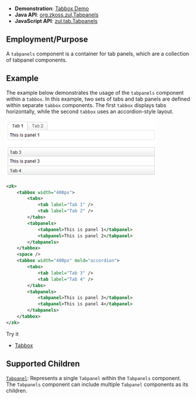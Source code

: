 
- **Demonstration**: [Tabbox Demo](https://www.zkoss.org/zkdemo/tabbox)
- **Java API**: [org.zkoss.zul.Tabpanels](https://www.zkoss.org/javadoc/latest/zk/org/zkoss/zul/Tabpanels.html)
- **JavaScript API**: [zul.tab.Tabpanels](https://www.zkoss.org/javadoc/latest/jsdoc/classes/zul.tab.Tabpanels.html)

## Employment/Purpose

A `tabpanels` component is a container for tab panels, which are a collection of tabpanel components.

## Example

The example below demonstrates the usage of the `tabpanels` component within a `tabbox`. In this example, two sets of tabs and tab panels are defined within separate `tabbox` components. The first `tabbox` displays tabs horizontally, while the second `tabbox` uses an accordion-style layout.

![Tabpanels Example](images/ZKComRef_Containers_Tabs.png)

```xml
<zk>
    <tabbox width="400px">
        <tabs>
            <tab label="Tab 1" />
            <tab label="Tab 2" />
        </tabs>
        <tabpanels>
            <tabpanel>This is panel 1</tabpanel>
            <tabpanel>This is panel 2</tabpanel>
        </tabpanels>
    </tabbox>
    <space />
    <tabbox width="400px" mold="accordion">
        <tabs>
            <tab label="Tab 3" />
            <tab label="Tab 4" />
        </tabs>
        <tabpanels>
            <tabpanel>This is panel 3</tabpanel>
            <tabpanel>This is panel 4</tabpanel>
        </tabpanels>
    </tabbox>
</zk>
```

Try it

* [Tabbox](https://zkfiddle.org/sample/cd1tff/1-ZK-Component-Reference-Tabbox-Example?v=latest&t=Iceblue_Compact)


## Supported Children

[`Tabpanel`](tabpanel): Represents a single `Tabpanel` within the `Tabpanels` component. The `Tabpanels` component can include multiple `Tabpanel` components as its children.